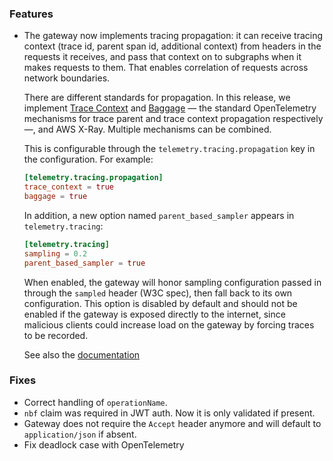 ### Features

- The gateway now implements tracing propagation: it can receive tracing context (trace id, parent span id, additional context) from headers in the requests it receives, and pass that context on to subgraphs when it makes requests to them. That enables correlation of requests across network boundaries.

  There are different standards for propagation. In this release, we implement [Trace Context](https://www.w3.org/TR/trace-context/) and [Baggage](https://opentelemetry.io/docs/concepts/signals/baggage/) — the standard OpenTelemetry mechanisms for trace parent and trace context propagation respectively —, and AWS X-Ray. Multiple mechanisms can be combined.

  This is configurable through the `telemetry.tracing.propagation` key in the configuration. For example:

  ```toml
  [telemetry.tracing.propagation]
  trace_context = true
  baggage = true
  ```

  In addition, a new option named `parent_based_sampler` appears in `telemetry.tracing`:

  ```toml
  [telemetry.tracing]
  sampling = 0.2
  parent_based_sampler = true
  ```

  When enabled, the gateway will honor sampling configuration passed in through the `sampled` header (W3C spec), then fall back to its own configuration. This option is disabled by default and should not be enabled if the gateway is exposed directly to the internet, since malicious clients could increase load on the gateway by forcing traces to be recorded.

  See also the [documentation](https://grafbase.com/docs/self-hosted-gateway/telemetry#traces)

### Fixes

- Correct handling of `operationName`.
- `nbf` claim was required in JWT auth. Now it is only validated if present.
- Gateway does not require the `Accept` header anymore and will default to `application/json` if absent.
- Fix deadlock case with OpenTelemetry
